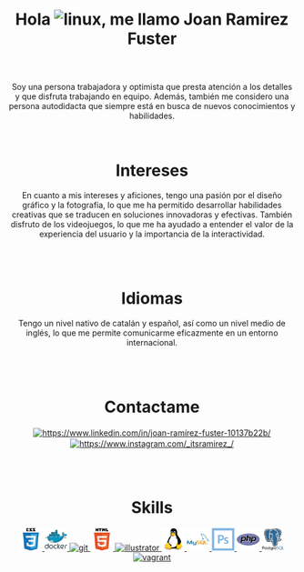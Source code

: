 <h1 align="center">Hola <img src="https://em-content.zobj.net/source/noto-emoji-animations/344/crossed-fingers_1f91e.gif" alt="linux" width="40" height="40"/>, me llamo Joan Ramirez Fuster</h1>
<h3 align="center"><img style="border-radius:100%" src="https://media.licdn.com/dms/image/D4D03AQFaYzDefxhsKw/profile-displayphoto-shrink_200_200/0/1677438473336?e=1684972800&v=beta&t=eyCJZxdL58pD1JQbFQUQ-ewxdmD9-0GYX4He1qzdBos" alt=""></h3>
<p align="center">Soy una persona trabajadora y optimista que presta atención a los detalles y que disfruta trabajando en equipo. Además, también me considero una persona autodidacta que siempre está en busca de nuevos conocimientos y habilidades.</p>
<br>
<h1 align="center">Intereses</h1>
<p align="center">En cuanto a mis intereses y aficiones, tengo una pasión por el diseño gráfico y la fotografía, lo que me ha permitido desarrollar habilidades creativas que se traducen en soluciones innovadoras y efectivas. También disfruto de los videojuegos, lo que me ha ayudado a entender el valor de la experiencia del usuario y la importancia de la interactividad.</p>
<br>
<br>
<h1 align="center">Idiomas</h1>
<p align="center">Tengo un nivel nativo de catalán y español, así como un nivel medio de inglés, lo que me permite comunicarme eficazmente en un entorno internacional.</p>
<br>
<br>
<h1 align="center">Contactame</h1>
<p align="center">
<a href="https://linkedin.com/in/https://www.linkedin.com/in/joan-ramírez-fuster-10137b22b/" target="blank"><img align="center" src="https://raw.githubusercontent.com/rahuldkjain/github-profile-readme-generator/master/src/images/icons/Social/linked-in-alt.svg" alt="https://www.linkedin.com/in/joan-ramírez-fuster-10137b22b/" height="30" width="40" /></a>
<a href="https://instagram.com/https://www.instagram.com/_itsramirez_/" target="blank"><img align="center" src="https://raw.githubusercontent.com/rahuldkjain/github-profile-readme-generator/master/src/images/icons/Social/instagram.svg" alt="https://www.instagram.com/_itsramirez_/" height="30" width="40" /></a>
</p>
<br>
<br>
<h1 align="center">Skills</h1>
<p align="center"> <a href="https://www.w3schools.com/css/" target="_blank" rel="noreferrer"> <img src="https://raw.githubusercontent.com/devicons/devicon/master/icons/css3/css3-original-wordmark.svg" alt="css3" width="40" height="40"/> </a> <a href="https://www.docker.com/" target="_blank" rel="noreferrer"> <img src="https://raw.githubusercontent.com/devicons/devicon/master/icons/docker/docker-original-wordmark.svg" alt="docker" width="40" height="40"/> </a> <a href="https://git-scm.com/" target="_blank" rel="noreferrer"> <img src="https://www.vectorlogo.zone/logos/git-scm/git-scm-icon.svg" alt="git" width="40" height="40"/> </a> <a href="https://www.w3.org/html/" target="_blank" rel="noreferrer"> <img src="https://raw.githubusercontent.com/devicons/devicon/master/icons/html5/html5-original-wordmark.svg" alt="html5" width="40" height="40"/> </a> <a href="https://www.adobe.com/in/products/illustrator.html" target="_blank" rel="noreferrer"> <img src="https://www.vectorlogo.zone/logos/adobe_illustrator/adobe_illustrator-icon.svg" alt="illustrator" width="40" height="40"/> </a> <a href="https://www.linux.org/" target="_blank" rel="noreferrer"> <img src="https://raw.githubusercontent.com/devicons/devicon/master/icons/linux/linux-original.svg" alt="linux" width="40" height="40"/> </a> <a href="https://www.mysql.com/" target="_blank" rel="noreferrer"> <img src="https://raw.githubusercontent.com/devicons/devicon/master/icons/mysql/mysql-original-wordmark.svg" alt="mysql" width="40" height="40"/> </a> <a href="https://www.photoshop.com/en" target="_blank" rel="noreferrer"> <img src="https://raw.githubusercontent.com/devicons/devicon/master/icons/photoshop/photoshop-line.svg" alt="photoshop" width="40" height="40"/> </a> <a href="https://www.php.net" target="_blank" rel="noreferrer"> <img src="https://raw.githubusercontent.com/devicons/devicon/master/icons/php/php-original.svg" alt="php" width="40" height="40"/> </a> <a href="https://www.postgresql.org" target="_blank" rel="noreferrer"> <img src="https://raw.githubusercontent.com/devicons/devicon/master/icons/postgresql/postgresql-original-wordmark.svg" alt="postgresql" width="40" height="40"/> </a> <a href="https://www.vagrantup.com/" target="_blank" rel="noreferrer"> <img src="https://www.vectorlogo.zone/logos/vagrantup/vagrantup-icon.svg" alt="vagrant" width="40" height="40"/> </a> </p>
